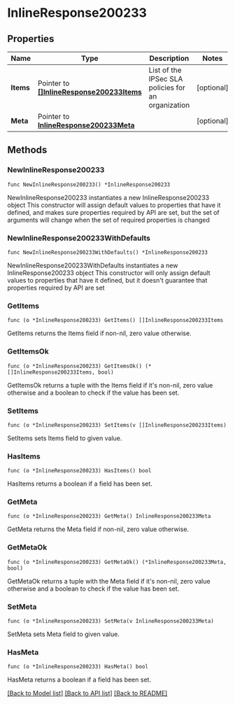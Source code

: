 # InlineResponse200233

## Properties

Name | Type | Description | Notes
------------ | ------------- | ------------- | -------------
**Items** | Pointer to [**[]InlineResponse200233Items**](InlineResponse200233Items.md) | List of the IPSec SLA policies for an organization | [optional] 
**Meta** | Pointer to [**InlineResponse200233Meta**](InlineResponse200233Meta.md) |  | [optional] 

## Methods

### NewInlineResponse200233

`func NewInlineResponse200233() *InlineResponse200233`

NewInlineResponse200233 instantiates a new InlineResponse200233 object
This constructor will assign default values to properties that have it defined,
and makes sure properties required by API are set, but the set of arguments
will change when the set of required properties is changed

### NewInlineResponse200233WithDefaults

`func NewInlineResponse200233WithDefaults() *InlineResponse200233`

NewInlineResponse200233WithDefaults instantiates a new InlineResponse200233 object
This constructor will only assign default values to properties that have it defined,
but it doesn't guarantee that properties required by API are set

### GetItems

`func (o *InlineResponse200233) GetItems() []InlineResponse200233Items`

GetItems returns the Items field if non-nil, zero value otherwise.

### GetItemsOk

`func (o *InlineResponse200233) GetItemsOk() (*[]InlineResponse200233Items, bool)`

GetItemsOk returns a tuple with the Items field if it's non-nil, zero value otherwise
and a boolean to check if the value has been set.

### SetItems

`func (o *InlineResponse200233) SetItems(v []InlineResponse200233Items)`

SetItems sets Items field to given value.

### HasItems

`func (o *InlineResponse200233) HasItems() bool`

HasItems returns a boolean if a field has been set.

### GetMeta

`func (o *InlineResponse200233) GetMeta() InlineResponse200233Meta`

GetMeta returns the Meta field if non-nil, zero value otherwise.

### GetMetaOk

`func (o *InlineResponse200233) GetMetaOk() (*InlineResponse200233Meta, bool)`

GetMetaOk returns a tuple with the Meta field if it's non-nil, zero value otherwise
and a boolean to check if the value has been set.

### SetMeta

`func (o *InlineResponse200233) SetMeta(v InlineResponse200233Meta)`

SetMeta sets Meta field to given value.

### HasMeta

`func (o *InlineResponse200233) HasMeta() bool`

HasMeta returns a boolean if a field has been set.


[[Back to Model list]](../README.md#documentation-for-models) [[Back to API list]](../README.md#documentation-for-api-endpoints) [[Back to README]](../README.md)


